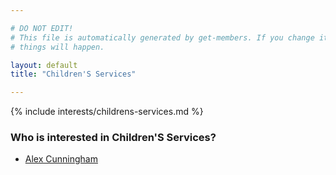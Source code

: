 ```yaml
---

# DO NOT EDIT!
# This file is automatically generated by get-members. If you change it, bad
# things will happen.

layout: default
title: "Children'S Services"

---
```


{% include interests/childrens-services.md %}

### Who is interested in Children'S Services?


* [Alex Cunningham](/members/alex-cunningham.html)
